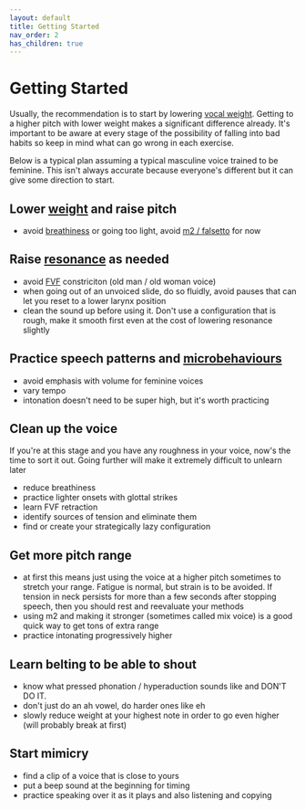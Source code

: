 ```yaml
---
layout: default
title: Getting Started
nav_order: 2
has_children: true
---
```


# Getting Started
Usually, the recommendation is to start by lowering [vocal weight](/wiki/pages/vocal-weight). Getting to a higher pitch with lower weight makes a significant difference already.
It's important to be aware at every stage of the possibility of falling into bad habits so keep in mind what can go wrong in each exercise.

Below is a typical plan assuming a typical masculine voice trained to be feminine. This isn't always accurate because everyone's different but it can give some direction to start.

## Lower [weight](/wiki/pages/vocal-weight) and raise pitch
- avoid [breathiness](/wiki/pages/clarity/breathiness) or going too light, avoid [m2 / falsetto](/wiki/pages/mechanisms) for now

## Raise [resonance](/wiki/pages/resonance) as needed
- avoid [FVF](/wiki/pages/clarity/FVF) constriciton (old man / old woman voice)
- when going out of an unvoiced slide, do so fluidly, avoid pauses that can let you reset to a lower larynx position
- clean the sound up before using it. Don't use a configuration that is rough, make it smooth first even at the cost of lowering resonance slightly

## Practice speech patterns and [microbehaviours](/wiki/pages/microbehaviours)
- avoid emphasis with volume for feminine voices
- vary tempo
- intonation doesn't need to be super high, but it's worth practicing

## Clean up the voice

If you're at this stage and you have any roughness in your voice, now's the time to sort it out. Going further will make it extremely difficult to unlearn later

- reduce breathiness
- practice lighter onsets with glottal strikes
- learn FVF retraction
- identify sources of tension and eliminate them
- find or create your strategically lazy configuration

## Get more pitch range
- at first this means just using the voice at a higher pitch sometimes to stretch your range. Fatigue is normal, but strain is to be avoided. If tension in neck persists for more than a few seconds after stopping speech, then you should rest and reevaluate your methods
- using m2 and making it stronger (sometimes called mix voice) is a good quick way to get tons of extra range
- practice intonating progressively higher

## Learn belting to be able to shout
- know what pressed phonation / hyperaduction sounds like and DON'T DO IT.
- don't just do an ah vowel, do harder ones like eh
- slowly reduce weight at your highest note in order to go even higher (will probably break at first)

## Start mimicry
- find a clip of a voice that is close to yours
- put a beep sound at the beginning for timing
- practice speaking over it as it plays and also listening and copying
